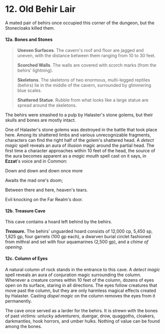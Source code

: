 # 12. Old Behir Lair

A mated pair of behirs once occupied this corner of the dungeon, but the Stonecloaks killed them.

#### 12a. Bones and Stones

>**Uneven Surfaces**. The cavern's roof and floor are jagged and uneven, with the distance between them ranging from 10 to 30 feet.
>
>**Scorched Walls**. The walls are covered with scorch marks (from the behirs' lightning).
>
>**Skeletons**. The skeletons of two enormous, multi-legged reptiles (behirs) lie in the middle of the cavern, surrounded by glimmering blue scales.
>
>**Shattered Statue**. Rubble from what looks like a large statue are spread around the skeletons.
>

The behirs were smashed to a pulp by Halaster's stone golems, but their skulls and bones are mostly intact.

One of Halaster's stone golems was destroyed in the battle that took place here. Among its shattered limbs and various unrecognizable fragments, characters can find the right half of the golem's shattered head. A *detect magic* spell reveals an aura of illusion magic around the partial head. The first time a character approaches within 10 feet of the head, the source of the aura becomes apparent as a *magic mouth* spell cast on it says, in **Ezzat**'s voice and in Common:

Down and down and down once more

Awaits the mad one's doom;

Between there and here, heaven's tears.

Evil knocking on the Far Realm's door.

#### 12b. Treasure Cave

This cave contains a hoard left behind by the behirs.

***Treasure.*** The behirs' unguarded hoard consists of 12,000 cp, 5,450 sp, 1,825 gp, four garnets (100 gp each), a dwarven burial circlet fashioned from mithral and set with four aquamarines (2,500 gp), and a *chime of opening*.

#### 12c. Column of Eyes

A natural column of rock stands in the entrance to this cave. A *detect magic* spell reveals an aura of conjuration magic surrounding the column. Whenever a creature comes within 10 feet of the column, dozens of eyes open on its surface, staring in all directions. The eyes follow creatures that move past the column, but they are only harmless magical effects created by Halaster. Casting *dispel magic* on the column removes the eyes from it permanently.

The cave once served as a larder for the behirs. It is strewn with the bones of past victims: unlucky adventurers, duergar, drow, quaggoths, cloakers, darkmantles, hook horrors, and umber hulks. Nothing of value can be found among the bones.